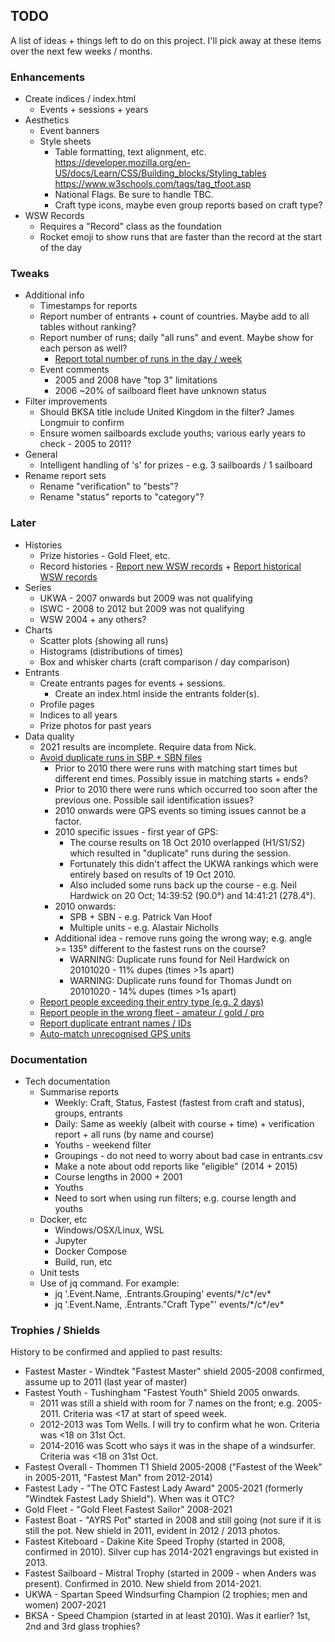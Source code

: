 ## TODO

A list of ideas + things left to do on this project. I'll pick away at these items over the next few weeks / months.




### Enhancements

- Create indices / index.html
  - Events + sessions + years
- Aesthetics
  - Event banners
  - Style sheets
    - Table formatting, text alignment, etc.
       https://developer.mozilla.org/en-US/docs/Learn/CSS/Building_blocks/Styling_tables
       https://www.w3schools.com/tags/tag_tfoot.asp
    - National Flags. Be sure to handle TBC.
    - Craft type icons, maybe even group reports based on craft type?
- WSW Records
  - Requires a "Record" class as the foundation
  - Rocket emoji to show runs that are faster than the record at the start of the day



### Tweaks

- Additional info
  - Timestamps for reports
  - Report number of entrants + count of countries. Maybe add to all tables without ranking?
  - Report number of runs; daily "all runs" and event. Maybe show for each person as well?
    - [Report total number of runs in the day / week](https://github.com/Logiqx/wsw-results/issues/22)
  - Event comments
    - 2005 and 2008 have "top 3" limitations
    - 2006 ~20% of sailboard fleet have unknown status
- Filter improvements
  - Should BKSA title include United Kingdom in the filter? James Longmuir to confirm
  - Ensure women sailboards exclude youths; various early years to check - 2005 to 2011?
- General
  - Intelligent handling of 's' for prizes - e.g. 3 sailboards / 1 sailboard
- Rename report sets
  - Rename "verification" to "bests"?
  - Rename "status" reports to "category"?



### Later

- Histories
  - Prize histories - Gold Fleet, etc.
  - Record histories - [Report new WSW records](https://github.com/Logiqx/wsw-results/issues/7) + [Report historical WSW records](https://github.com/Logiqx/wsw-results/issues/8)
- Series
  - UKWA - 2007 onwards but 2009 was not qualifying
  - ISWC - 2008 to 2012 but 2009 was not qualifying
  - WSW 2004 + any others?
- Charts
  - Scatter plots (showing all runs)
  - Histograms (distributions of times)
  - Box and whisker charts (craft comparison / day comparison)
- Entrants
  - Create entrants pages for events + sessions.
    - Create an index.html inside the entrants folder(s).
  - Profile pages
  - Indices to all years
  - Prize photos for past years
- Data quality
  - 2021 results are incomplete. Require data from Nick.
  - [Avoid duplicate runs in SBP + SBN files](https://github.com/Logiqx/wsw-results/issues/4)
    - Prior to 2010 there were runs with matching start times but different end times. Possibly issue in matching starts + ends?
    - Prior to 2010 there were runs which occurred too soon after the previous one. Possible sail identification issues?
    - 2010 onwards were GPS events so timing issues cannot be a factor.
    - 2010 specific issues - first year of GPS:
      - The course results on 18 Oct 2010 overlapped (H1/S1/S2) which resulted in "duplicate" runs during the session.
      - Fortunately this didn't affect the UKWA rankings which were entirely based on results of 19 Oct 2010.
      - Also included some runs back up the course - e.g. Neil Hardwick on 20 Oct; 14:39:52 (90.0°) and 14:41:21 (278.4°).
    - 2010 onwards:
      - SPB + SBN - e.g. Patrick Van Hoof
      - Multiple units - e.g. Alastair Nicholls
    - Additional idea - remove runs going the wrong way; e.g. angle >= 135° different to the fastest runs on the course?
      - WARNING: Duplicate runs found for Neil Hardwick on 20101020 - 11% dupes (times >1s apart)
      - WARNING: Duplicate runs found for Thomas Jundt on 20101020 - 14% dupes (times >1s apart)
  - [Report people exceeding their entry type (e.g. 2 days)](https://github.com/Logiqx/wsw-results/issues/12)
  - [Report people in the wrong fleet - amateur / gold / pro](https://github.com/Logiqx/wsw-results/issues/13)
  - [Report duplicate entrant names / IDs](https://github.com/Logiqx/wsw-results/issues/11)
  - [Auto-match unrecognised GPS units](https://github.com/Logiqx/wsw-results/issues/9)



### Documentation

- Tech documentation
  - Summarise reports
    - Weekly: Craft, Status, Fastest (fastest from craft and status), groups, entrants
    - Daily: Same as weekly (albeit with course + time) + verification report + all runs (by name and course)
    - Youths - weekend filter
    - Groupings - do not need to worry about bad case in entrants.csv
    - Make a note about odd reports like "eligible" (2014 + 2015)
    - Course lengths in 2000 + 2001
    - Youths
    - Need to sort when using run filters; e.g. course length and youths
  - Docker, etc
    - Windows/OSX/Linux, WSL
    - Jupyter
    - Docker Compose
    - Build, run, etc
  - Unit tests
  - Use of jq command. For example:
    - jq '.Event.Name, .Entrants.Grouping' events/\*/c\*/ev\*
    - jq '.Event.Name, .Entrants."Craft Type"' events/\*/c\*/ev\*



### Trophies / Shields

History to be confirmed and applied to past results:

- Fastest Master - Windtek "Fastest Master" shield 2005-2008 confirmed, assume up to 2011 (last year of master)
- Fastest Youth - Tushingham "Fastest Youth" Shield 2005 onwards.
  - 2011 was still a shield with room for 7 names on the front; e.g. 2005-2011. Criteria was <17 at start of speed week.
  - 2012-2013 was Tom Wells. I will try to confirm what he won. Criteria was <18 on 31st Oct.
  - 2014-2016 was Scott who says it was in the shape of a windsurfer. Criteria was <18 on 31st Oct.
- Fastest Overall - Thommen T1 Shield 2005-2008 ("Fastest of the Week" in 2005-2011, "Fastest Man" from 2012-2014)
- Fastest Lady - "The OTC Fastest Lady Award" 2005-2021 (formerly "Windtek Fastest Lady Shield"). When was it OTC?
- Gold Fleet - "Gold Fleet Fastest Sailor" 2008-2021
- Fastest Boat - "AYRS Pot" started in 2008 and still going (not sure if it is still the pot.
  New shield in 2011, evident in 2012 / 2013 photos.
- Fastest Kiteboard - Dakine Kite Speed Trophy (started in 2008, confirmed in 2010).
  Silver cup has 2014-2021 engravings but existed in 2013.
- Fastest Sailboard - Mistral Trophy (started in 2009 - when Anders was present). Confirmed in 2010. New shield from 2014-2021.
- UKWA - Spartan Speed Windsurfing Champion (2 trophies; men and women) 2007-2021
- BKSA - Speed Champion (started in at least 2010). Was it earlier? 1st, 2nd and 3rd glass trophies?